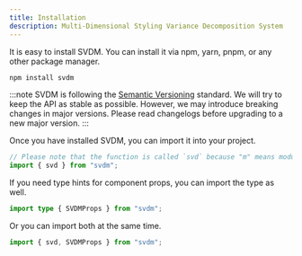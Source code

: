 ```yaml
---
title: Installation
description: Multi-Dimensional Styling Variance Decomposition System
---
```


It is easy to install SVDM. You can install it via npm, yarn, pnpm, or any other package manager.

```bash
npm install svdm
```

:::note
SVDM is following the [Semantic Versioning](https://semver.org/) standard. We will try to keep the API as stable as possible. However, we may introduce breaking changes in major versions. Please read changelogs before upgrading to a new major version.
:::

Once you have installed SVDM, you can import it into your project.

```typescript
// Please note that the function is called `svd` because "m" means module.
import { svd } from "svdm";
```

If you need type hints for component props, you can import the type as well.

```typescript
import type { SVDMProps } from "svdm";
```

Or you can import both at the same time.

```typescript
import { svd, SVDMProps } from "svdm";
```
